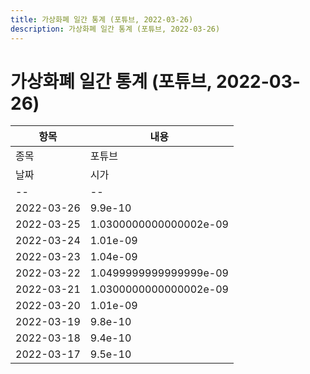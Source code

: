 ```yaml
---
title: 가상화폐 일간 통계 (포튜브, 2022-03-26)
description: 가상화폐 일간 통계 (포튜브, 2022-03-26)
---
```


가상화폐 일간 통계 (포튜브, 2022-03-26)
===

|항목|내용|
|--|--|
|종목|포튜브||마켓|BTC-FOR||종류|일 단위 캔들||기간|2022-03-17T09:00:00 - 2022-03-26T09:00:00|
|날짜|시가|저가|고가|종가|비고|
|--|--|--|--|--|--|
|2022-03-26|9.9e-10|9.7e-10|9.999999999999999e-10|9.8e-10|    |
|2022-03-25|1.0300000000000002e-09|9.7e-10|1.0499999999999999e-09|9.9e-10|    |
|2022-03-24|1.01e-09|9.999999999999999e-10|1.0499999999999999e-09|1.02e-09|    |
|2022-03-23|1.04e-09|9.999999999999999e-10|1.0499999999999999e-09|1.02e-09|    |
|2022-03-22|1.0499999999999999e-09|9.999999999999999e-10|1.09e-09|1.04e-09|    |
|2022-03-21|1.0300000000000002e-09|9.999999999999999e-10|1.06e-09|1.0499999999999999e-09|    |
|2022-03-20|1.01e-09|9.999999999999999e-10|1.13e-09|1.0300000000000002e-09|    |
|2022-03-19|9.8e-10|9.6e-10|1.0499999999999999e-09|1.02e-09|    |
|2022-03-18|9.4e-10|9.4e-10|1.0300000000000002e-09|9.8e-10|    |
|2022-03-17|9.5e-10|9.3e-10|9.6e-10|9.5e-10|    |

